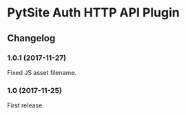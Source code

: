 # PytSite Auth HTTP API Plugin

## Changelog


### 1.0.1 (2017-11-27)

Fixed JS asset filename.


### 1.0 (2017-11-25)

First release.
